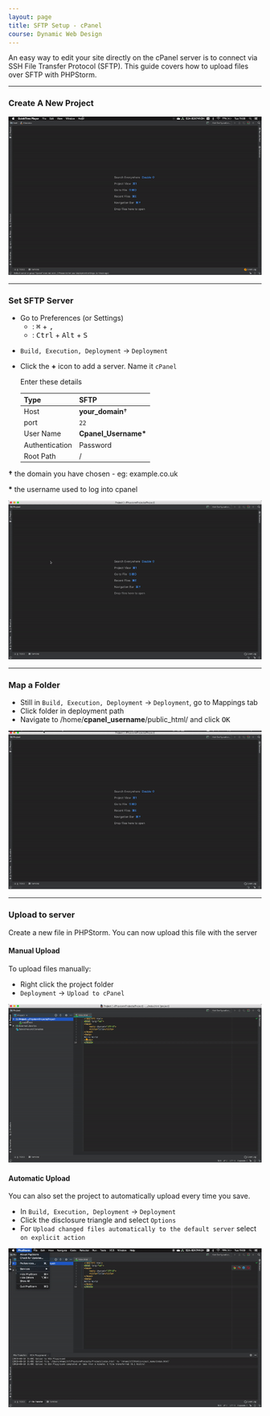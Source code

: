 ```yaml
---
layout: page
title: SFTP Setup - cPanel
course: Dynamic Web Design
---
```


An easy way to edit your site directly on the cPanel server is to connect via SSH File Transfer Protocol (SFTP). This guide covers how to upload files over SFTP with PHPStorm.

---

### Create A New Project

![Create A New Project GIF](gif/PHPStormNewProject.gif)

---

### Set SFTP Server

- Go to Preferences (or Settings)
  - <i class="fab fa-apple"></i>: <kbd>⌘</kbd> + <kbd>,</kbd>
  - <i class="fab fa-windows"></i>: <kbd>Ctrl</kbd> + <kbd>Alt</kbd> + <kbd>S</kbd>

* `Build, Execution, Deployment` -> `Deployment`
* Click the **+** icon to add a server. Name it `cPanel`

  Enter these details

  | Type           | SFTP                  |
  | -------------- | --------------------- |
  | Host           | **your_domain**†      |
  | port           | `22`                  |
  | User Name      | **Cpanel_Username\*** |
  | Authentication | Password              |
  | Root Path      | /                     |

**†** the domain you have chosen - eg: example.co.uk

**\*** the username used to log into cpanel

![Set SFTP Server Gif](gif/PHPStormSetSFTP.gif)

---

### Map a Folder

- Still in `Build, Execution, Deployment` -> `Deployment`, go to Mappings tab
- Click folder in deployment path
- Navigate to /home/**cpanel_username**/public_html/ and click <kbd>OK</kbd>

![Map a folder Gif](gif/PHPStormSetMappings.gif)

---

### Upload to server

Create a new file in PHPStorm. You can now upload this file with the server

#### Manual Upload

To upload files manually:

- Right click the project folder
- `Deployment` -> `Upload to cPanel`

![Manual Upload GIF](gif/PHPStormManualUpload.gif)

#### Automatic Upload

You can also set the project to automatically upload every time you save.

- In `Build, Execution, Deployment` -> `Deployment`
- Click the disclosure triangle and select `Options`
- For `Upload changed files automatically to the default server` select `on explicit action`

![Automatic Upload GIF](gif/PHPStormAutoUpload.gif)
